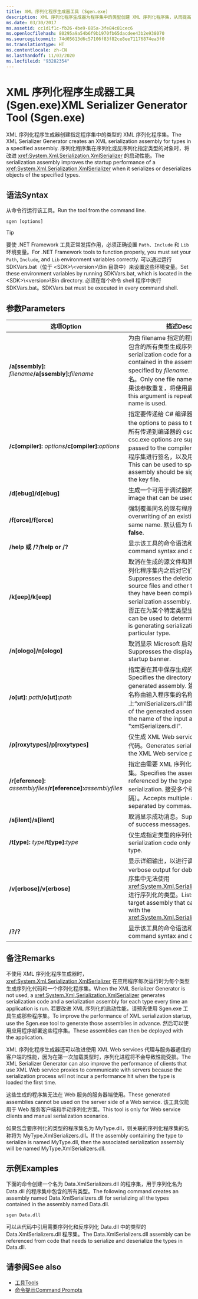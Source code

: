 ```yaml
---
title: XML 序列化程序生成器工具 (Sgen.exe)
description: XML 序列化程序生成器为程序集中的类型创建 XML 序列化程序集，从而提高 XmlSerializer 的启动性能。
ms.date: 03/30/2017
ms.assetid: cc1d1f1c-fb26-4be9-885a-3fe84c81cec6
ms.openlocfilehash: 80295a9a54b6f9b1970fb65dacdee43b2e938070
ms.sourcegitcommit: 74d05613d6c57106f83f82ce8ee71176874ea3f0
ms.translationtype: HT
ms.contentlocale: zh-CN
ms.lasthandoff: 11/03/2020
ms.locfileid: "93282354"
---
```

# <a name="xml-serializer-generator-tool-sgenexe"></a><span data-ttu-id="d0300-103">XML 序列化程序生成器工具 (Sgen.exe)</span><span class="sxs-lookup"><span data-stu-id="d0300-103">XML Serializer Generator Tool (Sgen.exe)</span></span>

<span data-ttu-id="d0300-104">XML 序列化程序生成器创建指定程序集中的类型的 XML 序列化程序集。</span><span class="sxs-lookup"><span data-stu-id="d0300-104">The XML Serializer Generator creates an XML serialization assembly for types in a specified assembly.</span></span> <span data-ttu-id="d0300-105">序列化程序集在序列化或反序列化指定类型的对象时，将改进 <xref:System.Xml.Serialization.XmlSerializer> 的启动性能。</span><span class="sxs-lookup"><span data-stu-id="d0300-105">The serialization assembly improves the startup performance of a <xref:System.Xml.Serialization.XmlSerializer> when it serializes or deserializes objects of the specified types.</span></span>
  
## <a name="syntax"></a><span data-ttu-id="d0300-106">语法</span><span class="sxs-lookup"><span data-stu-id="d0300-106">Syntax</span></span>

<span data-ttu-id="d0300-107">从命令行运行该工具。</span><span class="sxs-lookup"><span data-stu-id="d0300-107">Run the tool from the command line.</span></span>
  
```console  
sgen [options]  
```
  
> [!TIP]
> <span data-ttu-id="d0300-108">要使 .NET Framework 工具正常发挥作用，必须正确设置 `Path`、`Include` 和 `Lib` 环境变量。</span><span class="sxs-lookup"><span data-stu-id="d0300-108">For .NET Framework tools to function properly, you must set your `Path`, `Include`, and `Lib` environment variables correctly.</span></span> <span data-ttu-id="d0300-109">可以通过运行 SDKVars.bat（位于 \<SDK>\\\<version>\Bin 目录中）来设置这些环境变量。</span><span class="sxs-lookup"><span data-stu-id="d0300-109">Set these environment variables by running SDKVars.bat, which is located in the \<SDK>\\\<version>\Bin directory.</span></span> <span data-ttu-id="d0300-110">必须在每个命令 shell 程序中执行 SDKVars.bat。</span><span class="sxs-lookup"><span data-stu-id="d0300-110">SDKVars.bat must be executed in every command shell.</span></span>
  
## <a name="parameters"></a><span data-ttu-id="d0300-111">参数</span><span class="sxs-lookup"><span data-stu-id="d0300-111">Parameters</span></span>  
  
|<span data-ttu-id="d0300-112">选项</span><span class="sxs-lookup"><span data-stu-id="d0300-112">Option</span></span>|<span data-ttu-id="d0300-113">描述</span><span class="sxs-lookup"><span data-stu-id="d0300-113">Description</span></span>|  
|------------|-----------------|  
|<span data-ttu-id="d0300-114">**/a\[ssembly\]:** _filename_</span><span class="sxs-lookup"><span data-stu-id="d0300-114">**/a\[ssembly\]:**_filename_</span></span>|<span data-ttu-id="d0300-115">为由 filename 指定的程序集或可执行文件中包含的所有类型生成序列化代码。</span><span class="sxs-lookup"><span data-stu-id="d0300-115">Generates serialization code for all the types contained in the assembly or executable specified by *filename*.</span></span> <span data-ttu-id="d0300-116">只能提供一个文件名。</span><span class="sxs-lookup"><span data-stu-id="d0300-116">Only one file name can be provided.</span></span> <span data-ttu-id="d0300-117">如果该参数重复，将使用最后一个文件名。</span><span class="sxs-lookup"><span data-stu-id="d0300-117">If this argument is repeated, the last file name is used.</span></span>|  
|<span data-ttu-id="d0300-118">**/c\[ompiler\]:** _options_</span><span class="sxs-lookup"><span data-stu-id="d0300-118">**/c\[ompiler\]:**_options_</span></span>|<span data-ttu-id="d0300-119">指定要传递给 C# 编译器的选项。</span><span class="sxs-lookup"><span data-stu-id="d0300-119">Specifies the options to pass to the C# compiler.</span></span> <span data-ttu-id="d0300-120">支持所有传递到编译器的 csc.exe 选项。</span><span class="sxs-lookup"><span data-stu-id="d0300-120">All csc.exe options are supported as they are passed to the compiler.</span></span> <span data-ttu-id="d0300-121">这可用于指定应该对程序集进行签名，以及用于指定密钥文件。</span><span class="sxs-lookup"><span data-stu-id="d0300-121">This can be used to specify that the assembly should be signed and to specify the key file.</span></span>|  
|<span data-ttu-id="d0300-122">**/d\[ebug\]**</span><span class="sxs-lookup"><span data-stu-id="d0300-122">**/d\[ebug\]**</span></span>|<span data-ttu-id="d0300-123">生成一个可用于调试器的映像。</span><span class="sxs-lookup"><span data-stu-id="d0300-123">Generates an image that can be used with a debugger.</span></span>|  
|<span data-ttu-id="d0300-124">**/f\[orce\]**</span><span class="sxs-lookup"><span data-stu-id="d0300-124">**/f\[orce\]**</span></span>|<span data-ttu-id="d0300-125">强制覆盖同名的现有程序集。</span><span class="sxs-lookup"><span data-stu-id="d0300-125">Forces the overwriting of an existing assembly of the same name.</span></span> <span data-ttu-id="d0300-126">默认值为 false。</span><span class="sxs-lookup"><span data-stu-id="d0300-126">The default is **false**.</span></span>|  
|<span data-ttu-id="d0300-127">**/help 或 /?**</span><span class="sxs-lookup"><span data-stu-id="d0300-127">**/help or /?**</span></span>|<span data-ttu-id="d0300-128">显示该工具的命令语法和选项。</span><span class="sxs-lookup"><span data-stu-id="d0300-128">Displays command syntax and options for the tool.</span></span>|  
|<span data-ttu-id="d0300-129">**/k\[eep\]**</span><span class="sxs-lookup"><span data-stu-id="d0300-129">**/k\[eep\]**</span></span>|<span data-ttu-id="d0300-130">取消在生成的源文件和其他临时文件编译到序列化程序集内之后对它们的删除操作。</span><span class="sxs-lookup"><span data-stu-id="d0300-130">Suppresses the deletion of the generated source files and other temporary files after they have been compiled into the serialization assembly.</span></span> <span data-ttu-id="d0300-131">这可用于确定工具是否正在为某个特定类型生成序列化代码。</span><span class="sxs-lookup"><span data-stu-id="d0300-131">This can be used to determine whether the tool is generating serialization code for a particular type.</span></span>|  
|<span data-ttu-id="d0300-132">**/n\[ologo\]**</span><span class="sxs-lookup"><span data-stu-id="d0300-132">**/n\[ologo\]**</span></span>|<span data-ttu-id="d0300-133">取消显示 Microsoft 启动版权标志。</span><span class="sxs-lookup"><span data-stu-id="d0300-133">Suppresses the display of the Microsoft startup banner.</span></span>|  
|<span data-ttu-id="d0300-134">**/o\[ut\]:** _path_</span><span class="sxs-lookup"><span data-stu-id="d0300-134">**/o\[ut\]:**_path_</span></span>|<span data-ttu-id="d0300-135">指定要在其中保存生成的程序集的目录。</span><span class="sxs-lookup"><span data-stu-id="d0300-135">Specifies the directory in which to save the generated assembly.</span></span> <span data-ttu-id="d0300-136">**注意：** 生成的程序集的名称由输入程序集的名称加上“xmlSerializers.dll”组成。</span><span class="sxs-lookup"><span data-stu-id="d0300-136">**Note:**  The name of the generated assembly is composed of the name of the input assembly plus "xmlSerializers.dll".</span></span>|  
|<span data-ttu-id="d0300-137">**/p\[roxytypes\]**</span><span class="sxs-lookup"><span data-stu-id="d0300-137">**/p\[roxytypes\]**</span></span>|<span data-ttu-id="d0300-138">仅生成 XML Web services 代理类型的序列化代码。</span><span class="sxs-lookup"><span data-stu-id="d0300-138">Generates serialization code only for the XML Web service proxy types.</span></span>|  
|<span data-ttu-id="d0300-139">**/r\[eference\]:** _assemblyfiles_</span><span class="sxs-lookup"><span data-stu-id="d0300-139">**/r\[eference\]:**_assemblyfiles_</span></span>|<span data-ttu-id="d0300-140">指定由需要 XML 序列化的类型引用的程序集。</span><span class="sxs-lookup"><span data-stu-id="d0300-140">Specifies the assemblies that are referenced by the types requiring XML serialization.</span></span> <span data-ttu-id="d0300-141">接受多个程序集文件（由逗号分隔）。</span><span class="sxs-lookup"><span data-stu-id="d0300-141">Accepts multiple assembly files separated by commas.</span></span>|  
|<span data-ttu-id="d0300-142">**/s\[ilent\]**</span><span class="sxs-lookup"><span data-stu-id="d0300-142">**/s\[ilent\]**</span></span>|<span data-ttu-id="d0300-143">取消显示成功消息。</span><span class="sxs-lookup"><span data-stu-id="d0300-143">Suppresses the display of success messages.</span></span>|  
|<span data-ttu-id="d0300-144">**/t\[ype\]:** _type_</span><span class="sxs-lookup"><span data-stu-id="d0300-144">**/t\[ype\]:**_type_</span></span>|<span data-ttu-id="d0300-145">仅生成指定类型的序列化代码。</span><span class="sxs-lookup"><span data-stu-id="d0300-145">Generates serialization code only for the specified type.</span></span>|  
|<span data-ttu-id="d0300-146">**/v\[erbose\]**</span><span class="sxs-lookup"><span data-stu-id="d0300-146">**/v\[erbose\]**</span></span>|<span data-ttu-id="d0300-147">显示详细输出，以进行调试。</span><span class="sxs-lookup"><span data-stu-id="d0300-147">Displays verbose output for debugging.</span></span> <span data-ttu-id="d0300-148">列出目标程序集中无法使用 <xref:System.Xml.Serialization.XmlSerializer> 进行序列化的类型。</span><span class="sxs-lookup"><span data-stu-id="d0300-148">Lists types from the target assembly that cannot be serialized with the <xref:System.Xml.Serialization.XmlSerializer>.</span></span>|  
|<span data-ttu-id="d0300-149">**/?**</span><span class="sxs-lookup"><span data-stu-id="d0300-149">**/?**</span></span>|<span data-ttu-id="d0300-150">显示该工具的命令语法和选项。</span><span class="sxs-lookup"><span data-stu-id="d0300-150">Displays command syntax and options for the tool.</span></span>|  
  
## <a name="remarks"></a><span data-ttu-id="d0300-151">备注</span><span class="sxs-lookup"><span data-stu-id="d0300-151">Remarks</span></span>  
 <span data-ttu-id="d0300-152">不使用 XML 序列化程序生成器时，<xref:System.Xml.Serialization.XmlSerializer> 在应用程序每次运行时为每个类型生成序列化代码和一个序列化程序集。</span><span class="sxs-lookup"><span data-stu-id="d0300-152">When the XML Serializer Generator is not used, a <xref:System.Xml.Serialization.XmlSerializer> generates serialization code and a serialization assembly for each type every time an application is run.</span></span> <span data-ttu-id="d0300-153">若要改进 XML 序列化的启动性能，请预先使用 Sgen.exe 工具生成那些程序集。</span><span class="sxs-lookup"><span data-stu-id="d0300-153">To improve the performance of XML serialization startup, use the Sgen.exe tool to generate those assemblies in advance.</span></span> <span data-ttu-id="d0300-154">然后可以使用应用程序部署这些程序集。</span><span class="sxs-lookup"><span data-stu-id="d0300-154">These assemblies can then be deployed with the application.</span></span>  
  
 <span data-ttu-id="d0300-155">XML 序列化程序生成器还可以改进使用 XML Web services 代理与服务器通信的客户端的性能，因为在第一次加载类型时，序列化进程将不会导致性能受损。</span><span class="sxs-lookup"><span data-stu-id="d0300-155">The XML Serializer Generator can also improve the performance of clients that use XML Web service proxies to communicate with servers because the serialization process will not incur a performance hit when the type is loaded the first time.</span></span>  
  
 <span data-ttu-id="d0300-156">这些生成的程序集无法在 Web 服务的服务器端使用。</span><span class="sxs-lookup"><span data-stu-id="d0300-156">These generated assemblies cannot be used on the server side of a Web service.</span></span> <span data-ttu-id="d0300-157">该工具仅能用于 Web 服务客户端和手动序列化方案。</span><span class="sxs-lookup"><span data-stu-id="d0300-157">This tool is only for Web service clients and manual serialization scenarios.</span></span>  
  
 <span data-ttu-id="d0300-158">如果包含要序列化的类型的程序集名为 MyType.dll，则关联的序列化程序集的名称将为 MyType.XmlSerializers.dll。</span><span class="sxs-lookup"><span data-stu-id="d0300-158">If the assembly containing the type to serialize is named MyType.dll, then the associated serialization assembly will be named MyType.XmlSerializers.dll.</span></span>  
  
## <a name="examples"></a><span data-ttu-id="d0300-159">示例</span><span class="sxs-lookup"><span data-stu-id="d0300-159">Examples</span></span>  
 <span data-ttu-id="d0300-160">下面的命令创建一个名为 Data.XmlSerializers.dll 的程序集，用于序列化名为 Data.dll 的程序集中包含的所有类型。</span><span class="sxs-lookup"><span data-stu-id="d0300-160">The following command creates an assembly named Data.XmlSerializers.dll for serializing all the types contained in the assembly named Data.dll.</span></span>  
  
```console  
sgen Data.dll
```  
  
 <span data-ttu-id="d0300-161">可以从代码中引用需要序列化和反序列化 Data.dll 中的类型的 Data.XmlSerializers.dll 程序集。</span><span class="sxs-lookup"><span data-stu-id="d0300-161">The Data.XmlSerializers.dll assembly can be referenced from code that needs to serialize and deserialize the types in Data.dll.</span></span>  
  
## <a name="see-also"></a><span data-ttu-id="d0300-162">请参阅</span><span class="sxs-lookup"><span data-stu-id="d0300-162">See also</span></span>

- [<span data-ttu-id="d0300-163">工具</span><span class="sxs-lookup"><span data-stu-id="d0300-163">Tools</span></span>](../../framework/tools/index.md)
- [<span data-ttu-id="d0300-164">命令提示</span><span class="sxs-lookup"><span data-stu-id="d0300-164">Command Prompts</span></span>](../../framework/tools/developer-command-prompt-for-vs.md)
